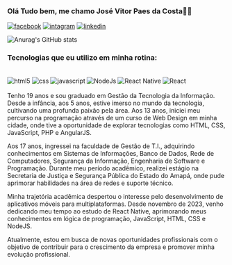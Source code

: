 

### Olá Tudo bem, me chamo José Vitor Paes da Costa👨‍💻

[![facebook](https://img.shields.io/badge/Facebook-1877F2?style=for-the-badge&logo=facebook&logoColor=white)](https://www.facebook.com/jvpaescs/)
[![intagram](https://img.shields.io/badge/Instagram-E4405F?style=for-the-badge&logo=instagram&logoColor=white)](https://www.instagram.com/jvpaes._/)
[![linkedin](https://img.shields.io/badge/LinkedIn-0077B5?style=for-the-badge&logo=linkedin&logoColor=white)](https://www.linkedin.com/public-profile/settings?lipi=urn%3Ali%3Apage%3Ad_flagship3_profile_self_edit_contact-info%3BTBKEQO3RRV20b4zHYSJX0A%3D%3D)

![Anurag's GitHub stats](https://github-readme-stats.vercel.app/api?username=jvpaes0&show_icons=true&theme=dracula)

### Tecnologias que eu utilizo em minha rotina:

<div stile="display: inline_block"><br/>
    <img align="center" alt="html5" src="https://img.shields.io/badge/HTML5-E34F26?style=for-the-badge&logo=html5&logoColor=white" />
    <img align="center" alt="css" src="https://img.shields.io/badge/CSS3-1572B6?style=for-the-badge&logo=css3&logoColor=white" />
    <img align="center" alt="javascript" src="https://img.shields.io/badge/JavaScript-F7DF1E?style=for-the-badge&logo=javascript&logoColor=black" />
    <img align="center" alt="NodeJs" src="https://img.shields.io/badge/Node.js-43853D?style=for-the-badge&logo=node.js&logoColor=white" />
    <img align="center" alt="React Native" src="https://img.shields.io/badge/React_Native-20232A?style=for-the-badge&logo=react&logoColor=61DAFB" />
    <img align="center" alt="React" src="https://img.shields.io/badge/React-20232A?style=for-the-badge&logo=react&logoColor=61DAFB" />
</div><br/>
 Tenho 19 anos e sou graduado em Gestão da Tecnologia da Informação. Desde a infância, aos 5 anos, estive imerso no mundo da tecnologia, cultivando uma profunda paixão pela área. Aos 13 anos, iniciei meu percurso na programação através de um curso de Web Design em minha cidade, onde tive a oportunidade de explorar tecnologias como HTML, CSS, JavaScript, PHP e AngularJS.

Aos 17 anos, ingressei na faculdade de Gestão de T.I., adquirindo conhecimentos em Sistemas de Informações, Banco de Dados, Rede de Computadores, Segurança da Informação, Engenharia de Software e Programação. Durante meu período acadêmico, realizei estágio na Secretaria de Justiça e Segurança Pública do Estado do Amapá, onde pude aprimorar habilidades na área de redes e suporte técnico.

Minha trajetória acadêmica despertou o interesse pelo desenvolvimento de aplicativos móveis para multiplataformas. Desde novembro de 2023, venho dedicando meu tempo ao estudo de React Native, aprimorando meus conhecimentos em lógica de programação, JavaScript, HTML, CSS e NodeJS.

Atualmente, estou em busca de novas oportunidades profissionais com o objetivo de contribuir para o crescimento da empresa e promover minha evolução profissional.
